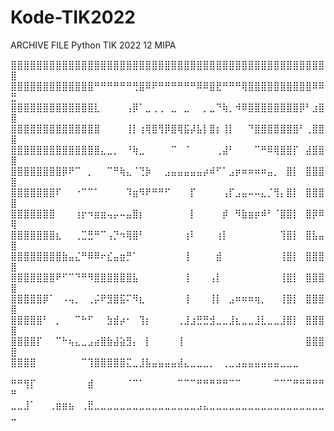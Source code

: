 # Kode-TIK2022

ARCHIVE FILE Python TIK 2022 12 MIPA 





⣿⣿⣿⣿⣿⣿⣿⣿⣿⣿⣿⣿⣿⣿⣿⣿⣿⣿⣿⣿⣿⣿⣿⣿⣿⣿⣿⣿⣿⣿⣿⣿⣿⣿⣿⣿⣿⣿⣿⣿⣿⣿⣿⣿⣿⣿⣿⣿⣿⣿
⣿⣿⣿⣿⣿⣿⣿⣿⣿⣿⣿⣿⣿⠛⠛⠛⠛⠛⠛⢛⣿⠿⠟⠛⠛⠛⠛⠛⠛⠿⠿⣿⣟⠛⠛⠛⢿⣿⣿⣿⣿⣿⣿⣿⣿⣿⣿⠿⠿⣛
⣿⣿⣿⣿⣿⣿⣿⣿⣿⣿⣿⣿⣿⣇⠀⠀⠀⠀⢠⡿⠁⣀⢀⢀⠀⣀⠀⣀⠀⠀⡀⣀⠙⢷⡀⠺⠿⣿⣿⣿⣿⣿⣿⣿⣿⡿⠃⣰⣿⣿
⣿⣿⣿⣿⣿⣿⣿⣿⣿⣿⣿⣿⣿⣿⠀⠀⠀⠀⢸⡇⢰⢿⣿⢻⡿⣿⢿⣯⡼⣧⡇⣿⡆⢸⡇⠀⠀⠙⣿⣿⣿⣿⣿⣿⣿⠃⢀⣿⣿⣿
⣿⣿⣿⣿⣿⣿⣿⣿⣿⣿⣿⣿⣿⣿⣄⣀⡀⠀⠘⢷⣀⠀⠀⠀⠀⠉⠀⠈⠀⠀⠀⠀⢀⣼⠃⠀⠀⠀⠉⠛⠿⢿⣿⣿⡏⠀⣼⣿⣿⣿
⣿⣿⣿⣿⣿⣿⣿⣿⡿⠟⠉⠀⡀⠀⠀⠉⠛⢷⣄⠈⢙⡷⠀⠀⣠⣤⣤⣤⣤⣤⡴⠾⠋⠁⣠⡶⠶⠶⠶⠶⣤⡀⠀⣿⡇⠀⣿⣿⣿⣿
⣿⣿⣿⣿⣿⣿⣿⠏⠀⠀⠐⠉⠉⠁⠀⠀⠀⠀⠹⣶⠻⠟⠛⠛⠋⠀⠀⠀⡏⠀⠀⠀⠀⢠⡏⣠⣤⠤⠤⣄⡈⢻⡄⣿⡇⠀⣿⣿⣿⣿
⣿⣿⣿⣿⣿⣿⣿⠀⠀⠀⢰⡖⠲⣶⣶⢤⡤⠤⣤⣿⡆⠀⠀⠀⠀⠀⠀⠀⡇⠀⠀⠀⠀⡾⠀⠻⣷⣶⡶⠾⠃⠈⣿⣿⡇⠀⣿⡿⠿⢿
⣿⣿⣿⣿⣿⣿⣿⣆⠀⠀⢀⣉⣛⠛⠉⢠⡙⠲⢿⣿⠃⠀⠀⠀⠀⠀⠀⢰⠇⠀⠀⠀⢰⡇⠀⠀⠀⠀⠀⠀⠀⠀⢹⣿⡇⠀⣿⣧⣤⣿
⣿⣿⣿⣿⣿⣿⣿⣿⣷⣤⣌⠛⠿⠿⠖⣎⣤⣶⡛⠁⠀⠀⠀⠀⠀⠀⠀⢸⠀⠀⠀⠀⣾⠀⠀⠀⠀⠀⠀⠀⠀⠀⢸⣿⡇⠀⣿⣿⣿⣿
⣿⣿⣿⣿⣿⣿⣿⠟⠋⠉⠙⠛⠻⣿⣿⣿⣿⣿⣿⣧⠀⠀⠀⠀⠀⠀⠀⢸⠀⠀⠀⢠⡇⠀⠀⠀⠀⠀⠀⠀⠀⠀⢸⣿⡇⠀⣿⣿⣿⣿
⣿⣿⣿⣿⣿⡿⠁⠀⠠⢤⡀⠀⢀⡬⠟⣻⣿⣯⠍⠻⣆⠀⠀⠀⠀⠀⠀⢸⠀⠀⠀⢸⡇⠀⣠⠶⠶⠶⢶⡀⠀⠀⢸⣿⡇⠀⣿⣿⣿⣿
⣿⣿⣿⣿⣿⠃⠀⡀⠀⠀⠉⠓⠋⠀⠀⣳⣾⡴⠂⠀⢹⡆⠀⠀⠀⠀⢀⣸⣰⣛⣛⣺⣀⣀⣸⣆⣀⣀⣸⣇⣀⣀⣸⣿⡇⠀⣿⣿⣿⣿
⣿⣿⣿⣿⡏⠀⠀⠉⠓⢦⣄⣀⣠⣴⣿⣷⣼⣵⣻⡄⠀⡇⠀⠀⠀⠀⢸⠀⠀⠀⠀⠀⠀⠀⠀⠀⠀⠀⠀⠀⠀⠀⠀⠀⠀⠀⣿⣿⣿⣿
⣿⣿⣿⣿⠀⠀⠀⠀⠀⠀⠀⠉⢹⣿⣿⣿⣿⣿⣍⣀⣸⣧⣤⣤⣤⣤⣼⣄⣀⣀⣀⡀⠀⢀⣀⣠⣤⣤⣤⣤⣤⣤⣀⣀⣀⠀⠀⠀⠀⠀
⠛⠛⢻⡏⠀⠀⠀⠀⠀⠀⠀⠀⣾⠀⠀⠀⠀⠀⠈⠉⠁⠀⠀⠀⠀⠀⠉⠉⠉⠛⠛⠛⠛⠛⠉⠉⠀⠀⠀⠀⠀⠉⠉⠉⠛⠛⠛⠛⠛⠛
⣀⣀⣸⠁⠀⠀⢀⣶⣶⣦⠀⢀⣟⣀⣀⣀⣀⣀⣀⣀⣀⣀⣀⣀⣀⣀⣀⣀⣀⣠⣄⣀⣀⣀⣀⣀⣀⣀⣀⣀⣀⣀⣀⣀⣀⣀⣀⣀⣀⣀
